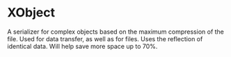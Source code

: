 # XObject
A serializer for complex objects based on the maximum compression of the file. Used for data transfer, as well as for files. Uses the reflection of identical data. Will help save more space up to 70%.
